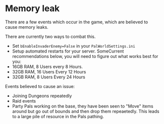 # Memory leak

There are a few events which occur in the game, which are believed to cause memory leaks.

There are currently two ways to combat this.

* Set `bEnableInvaderEnemy=False` in your `PalWorldSettings.ini`
* Setup automated restarts for your server. SomeCurrent recommendations below, you will need to figure out what works best for you:
* 16GB RAM, 8 Users every 8 Hours.
* 32GB RAM, 16 Users Every 12 Hours
* 32GB RAM, 8 Users Every 24 Hours

Events believed to cause an issue:

* Joining Dungeons repeatedly
* Raid events
* Party Pals working on the base, they have been seen to "Move" items around but go out of bounds and then drop them repeaetedly. This leads to a large pile of resource in the Pals pathing.
